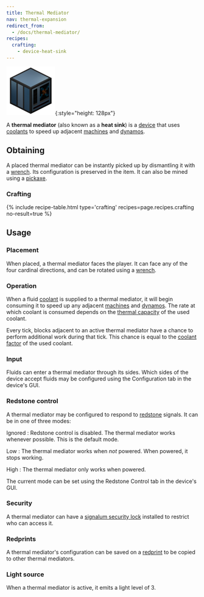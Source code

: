 ```yaml
---
title: Thermal Mediator
nav: thermal-expansion
redirect_from:
  - /docs/thermal-mediator/
recipes:
  crafting:
    - device-heat-sink
---
```


![Thermal mediator](/assets/images/thermal-expansion/thermal-mediator.png){:style="height: 128px"}


A **thermal mediator** (also known as a **heat sink**) is a
[device](/docs/thermal-expansion/devices/) that uses [coolants](/docs/thermal-expansion/coolants/) to speed up
adjacent [machines](/docs/thermal-expansion/machines/) and [dynamos](/docs/thermal-expansion/dynamos/).


Obtaining
---------

A placed thermal mediator can be instantly picked up by dismantling it with a
[wrench](/docs/wrenches/). Its configuration is preserved in the item. It can
also be mined using a [pickaxe](https://minecraft.gamepedia.com/Pickaxe).

### Crafting
{% include recipe-table.html type='crafting' recipes=page.recipes.crafting no-result=true %}


Usage
-----

### Placement
When placed, a thermal mediator faces the player. It can face any of the four
cardinal directions, and can be rotated using a [wrench](/docs/wrenches/).

### Operation
When a fluid [coolant](/docs/thermal-expansion/coolants/) is supplied to a thermal mediator, it
will begin consuming it to speed up any adjacent [machines](/docs/thermal-expansion/machines/) and
[dynamos](/docs/thermal-expansion/dynamos/). The rate at which coolant is consumed depends on the
[thermal capacity](/docs/thermal-expansion/coolants/#usage) of the used coolant.

Every tick, blocks adjacent to an active thermal mediator have a chance to
perform additional work during that tick. This chance is equal to the [coolant
factor](/docs/thermal-expansion/coolants/#usage) of the used coolant.

### Input
Fluids can enter a thermal mediator through its sides. Which sides of the device
accept fluids may be configured using the Configuration tab in the device's GUI.

### Redstone control
A thermal mediator may be configured to respond to
[redstone](https://minecraft.gamepedia.com/Redstone) signals. It can be in one
of three modes:

Ignored
: Redstone control is disabled. The thermal mediator works whenever possible.
This is the default mode.

Low
: The thermal mediator works when *not* powered. When powered, it stops working.

High
: The thermal mediator only works when powered.

The current mode can be set using the Redstone Control tab in the device's GUI.

### Security
A thermal mediator can have a [signalum security
lock](/docs/thermal-foundation/signalum-security-lock/) installed to restrict who can access it.

### Redprints
A thermal mediator's configuration can be saved on a [redprint](/docs/thermal-foundation/redprint/)
to be copied to other thermal mediators.

### Light source
When a thermal mediator is active, it emits a light level of 3.
